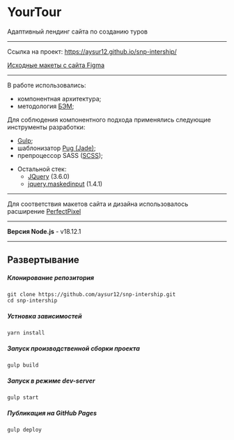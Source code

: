 # YourTour

Адаптивный лендинг сайта по созданию туров

___
Cсылка на проект: https://aysur12.github.io/snp-intership/

[Исходные макеты с сайта Figma](https://www.figma.com/file/uKDKIf28damyLHA5RJIGeH/SNP:-FE-internship)
___
В работе использовались:
  + компонентная архитектура;
  + методология [БЭМ](https://ru.bem.info/methodology/quick-start/);

Для соблюдения компонентного подхода применялись следующие инструменты разработки:
  + [Gulp](https://gulpjs.com/);
  + шаблонизатор [Pug (Jade)](https://pugjs.org/api/getting-started.html);
  + препроцессор SASS ([SCSS](https://sass-scss.ru/));

- Остальной стек:
  + [JQuery](https://github.com/jquery/jquery) (3.6.0)
  + [jquery.maskedinput](https://github.com/digitalBush/jquery.maskedinput) (1.4.1)
___

Для соответствия макетов сайта и дизайна использовалось расширение [PerfectPixel](https://chrome.google.com/webstore/detail/perfectpixel-by-welldonec/dkaagdgjmgdmbnecmcefdhjekcoceebi?hl=ru)
___
__Версия Node.js__ - v18.12.1
___
## Развертывание
##### Клонирование репозитория
```
git clone https://github.com/aysur12/snp-intership.git
cd snp-intership
```
##### Устновка зависимостей
```
yarn install
```
##### Запуск производственной сборки проекта
```
gulp build
```
##### Запуск в режиме dev-server
```
gulp start
```
##### Публикация на GitHub Pages
```
gulp deploy
```
